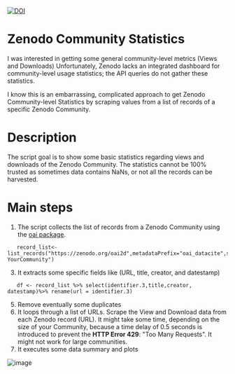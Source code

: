 [![DOI](https://zenodo.org/badge/685491513.svg)](https://zenodo.org/badge/latestdoi/685491513)
# Zenodo Community Statistics
I was interested in getting some general community-level metrics (Views and Downloads)
Unfortunately, Zenodo lacks an integrated dashboard for community-level usage statistics; the API queries do not gather these statistics. 

I know this is an embarrassing, complicated approach to get Zenodo Community-level Statistics by scraping values from a list of records of a specific Zenodo Community. 



# Description
The script goal is to show some basic statistics regarding views and downloads of the Zenodo Community.
The statistics cannot be 100% trusted as sometimes data contains NaNs, or not all the records can be harvested.

# Main steps
1) The script collects the list of records from a Zenodo Community using the [oai package](https://cran.r-project.org/web/packages/oai/index.html).
```
   record_list<- list_records("https://zenodo.org/oai2d",metadataPrefix="oai_datacite",set="user-YourCommunity")
```
3) It extracts some specific fields like (URL, title, creator, and datestamp)
```
   df <- record_list %>% select(identifier.3,title,creator, datestamp)%>% rename(url = identifier.3)  
```
5) Remove eventually some duplicates
6) It loops through a list of URLs. Scrape the View and Download data from each Zenodo record (URL).
It might take some time, depending on the size of your Community, because a time delay of 0.5 seconds is introduced
to  prevent the **HTTP Error 429**: "Too Many Requests". It might not work for large communities.
7) It executes some data summary and plots
   
![image](https://github.com/sdellachiesa/ZenodoCommunityStats/assets/24674756/4d04fc9c-6e17-4969-b335-72f7e58759c8)
